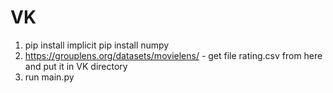 # VK
1) pip install implicit
pip install numpy
2) https://grouplens.org/datasets/movielens/ - get file rating.csv from here and put it in VK directory
3) run main.py
